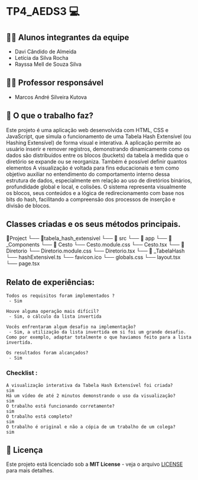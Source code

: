 # TP4_AEDS3 💻

## 👨‍🎓 Alunos integrantes da equipe

* Davi Cândido de Almeida
* Letícia da Silva Rocha
* Rayssa Mell de Souza Silva

## 👨‍🏫 Professor responsável

* Marcos André Silveira Kutova
 
## 🎯 O que o trabalho faz?

Este projeto é uma aplicação web desenvolvida com HTML, CSS e JavaScript, que simula o funcionamento de uma Tabela Hash Extensível (ou Hashing Extensível) de forma visual e interativa. A aplicação permite ao usuário inserir e remover registros, demonstrando dinamicamente como os dados são distribuídos entre os blocos (buckets) da tabela à medida que o diretório se expande ou se reorganiza. Também é possível definir quantos elementos 
A visualização é voltada para fins educacionais e tem como objetivo auxiliar no entendimento do comportamento interno dessa estrutura de dados, especialmente em relação ao uso de diretórios binários, profundidade global e local, e colisões. O sistema representa visualmente os blocos, seus conteúdos e a lógica de redirecionamento com base nos bits do hash, facilitando a compreensão dos processos de inserção e divisão de blocos.

## Classes criadas e os seus métodos principais.


📁Project
   └── 📁tabela_hash_extensivel
   	└── 📁 src
             └── 📁 app
	          └── 📁 _Components
	              └── 📁 Cesto
	                  └── Cesto.module.css
			  └── Cesto.tsx
	              └── 📁 Diretorio
	       		  └── Diretorio.module.css
			  └── Diretorio.tsx
	          └── 📁 _TabelaHash
            	  	 └── hashExtensivel.ts
            	 └── favicon.ico
                 └── globals.css
                 └── layout.tsx
                 └── page.tsx

## Relato de experiências:

```
Todos os requisitos foram implementados ?  
 - Sim

Houve alguma operação mais difícil? 
 - Sim, o cálculo da lista invertida 

Vocês enfrentaram algum desafio na implementação? 
 - Sim, a utilização da lista invertida em si foi um grande desafio. Como por exemplo, adaptar totalmente o que haviamos feito para a lista invertida. 

Os resultados foram alcançados? 
 - Sim
```


### Checklist :

```
A visualização interativa da Tabela Hash Extensível foi criada?
sim
Há um vídeo de até 2 minutos demonstrando o uso da visualização?
sim
O trabalho está funcionando corretamente?
sim
O trabalho está completo?
sim
O trabalho é original e não a cópia de um trabalho de um colega?
sim

```



## 📄 Licença
Este projeto está licenciado sob a **MIT License** - veja o arquivo [LICENSE](LICENSE) para mais detalhes.


